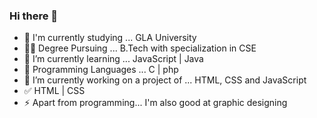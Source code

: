 ### Hi there 👋

<!--
**shraveegupta/shraveegupta** is a ✨ _special_ ✨ repository because its `README.md` (this file) appears on your GitHub profile.

Here are some ideas to get you started:
--> 

- 🏫 I'm currently studying ... GLA University
- 👨‍🎓 Degree Pursuing ... B.Tech with specialization in CSE
- 🌱 I’m currently learning ... JavaScript | Java 
- 🌟 Programming Languages ... C | php 
- 🔭 I’m currently working on a project of ... HTML, CSS and JavaScript
- ✅ HTML | CSS 
- ⚡ Apart from programming... I'm also good at graphic designing

